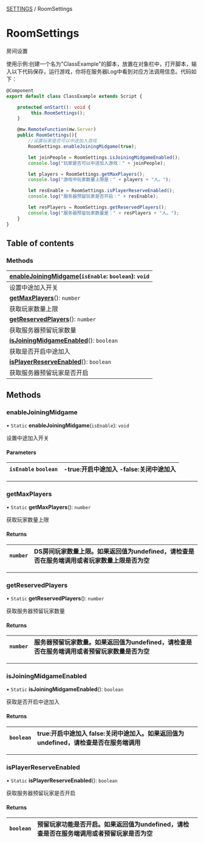 [SETTINGS](../groups/SETTINGS.SETTINGS.md) / RoomSettings

# RoomSettings <Badge type="tip" text="Class" /> <Score text="RoomSettings" />

房间设置

<span style="font-size: 14px;">
使用示例:创建一个名为"ClassExample"的脚本，放置在对象栏中，打开脚本，输入以下代码保存，运行游戏，你将在服务器Log中看到对应方法调用信息。代码如下：
</span>

```ts
@Component
export default class ClassExample extends Script {

    protected onStart(): void {
         this.RoomSettings();
    }

    @mw.RemoteFunction(mw.Server)
    public RoomSettings(){
        //设置玩家是否可以中途加入游戏
        RoomSettings.enableJoiningMidgame(true);

        let joinPeople = RoomSettings.isJoiningMidgameEnabled();
        console.log("玩家是否可以中途加入游戏：" + joinPeople);

        let players = RoomSettings.getMaxPlayers();
        console.log("游戏中玩家数量上限是：" + players + "人。");

        let resEnable = RoomSettings.isPlayerReserveEnabled();
        console.log("服务器预留玩家是否开启：" + resEnable);

        let resPlayers = RoomSettings.getReservedPlayers();
        console.log("服务器预留玩家数量是：" + resPlayers + "人。");
    }
}
```

## Table of contents

### Methods <Score text="Methods" /> 
| **[enableJoiningMidgame](mw.RoomSettings.md#enablejoiningmidgame)**(`isEnable`: `boolean`): `void`  |
| :-----|
| 设置中途加入开关|
| **[getMaxPlayers](mw.RoomSettings.md#getmaxplayers)**(): `number`  |
| 获取玩家数量上限|
| **[getReservedPlayers](mw.RoomSettings.md#getreservedplayers)**(): `number`  |
| 获取服务器预留玩家数量|
| **[isJoiningMidgameEnabled](mw.RoomSettings.md#isjoiningmidgameenabled)**(): `boolean`  |
| 获取是否开启中途加入|
| **[isPlayerReserveEnabled](mw.RoomSettings.md#isplayerreserveenabled)**(): `boolean`  |
| 获取服务器预留玩家是否开启|

## Methods

### enableJoiningMidgame <Score text="enableJoiningMidgame" /> 

• `Static` **enableJoiningMidgame**(`isEnable`): `void` <Badge type="tip" text="server" />

设置中途加入开关

#### Parameters

| `isEnable` `boolean` | -true:开启中途加入 -false:关闭中途加入 |
| :------ | :------ |



___

### getMaxPlayers <Score text="getMaxPlayers" /> 

• `Static` **getMaxPlayers**(): `number` <Badge type="tip" text="server" />

获取玩家数量上限

#### Returns

| `number` | DS房间玩家数量上限。如果返回值为undefined，请检查是否在服务端调用或者玩家数量上限是否为空 |
| :------ | :------ |


___

### getReservedPlayers <Score text="getReservedPlayers" /> 

• `Static` **getReservedPlayers**(): `number` <Badge type="tip" text="server" />

获取服务器预留玩家数量

#### Returns

| `number` | 服务器预留玩家数量。如果返回值为undefined，请检查是否在服务端调用或者预留玩家数量是否为空 |
| :------ | :------ |


___

### isJoiningMidgameEnabled <Score text="isJoiningMidgameEnabled" /> 

• `Static` **isJoiningMidgameEnabled**(): `boolean` <Badge type="tip" text="server" />

获取是否开启中途加入

#### Returns

| `boolean` | true:开启中途加入 false:关闭中途加入。如果返回值为undefined，请检查是否在服务端调用 |
| :------ | :------ |


___

### isPlayerReserveEnabled <Score text="isPlayerReserveEnabled" /> 

• `Static` **isPlayerReserveEnabled**(): `boolean` <Badge type="tip" text="server" />

获取服务器预留玩家是否开启

#### Returns

| `boolean` | 预留玩家功能是否开启。如果返回值为undefined，请检查是否在服务端调用或者预留玩家是否为空 |
| :------ | :------ |


